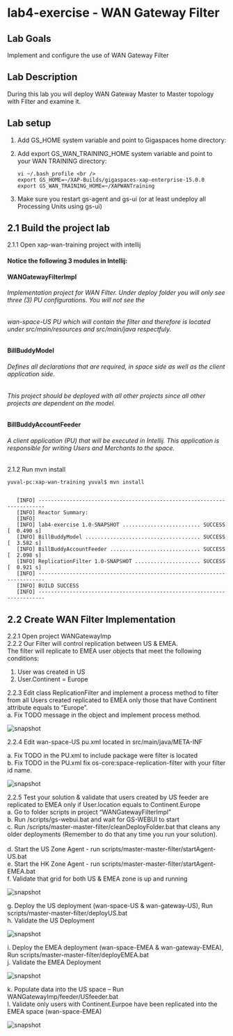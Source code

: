 # lab4-exercise - WAN Gateway Filter

## Lab Goals
Implement and configure the use of WAN Gateway Filter <br />

## Lab Description
During this lab you will deploy WAN Gateway Master to Master topology with Filter and examine it. <br />

## Lab setup
1.  Add GS_HOME system variable and point to Gigaspaces home directory: <br />
2.  Add export GS_WAN_TRAINING_HOME system variable and point to your WAN TRAINING directory: <br />

        vi ~/.bash_profile <br />
        export GS_HOME=~/XAP-Builds/gigaspaces-xap-enterprise-15.0.0
        export GS_WAN_TRAINING_HOME=~/XAPWANTraining
                               
3.  Make sure you restart gs-agent and gs-ui (or at least undeploy all Processing Units using gs-ui)
    
## 2.1	Build the project lab

2.1.1 Open xap-wan-training project with intellij <br />

#### Notice the following 3 modules in Intellij: ####

#### WANGatewayFilterImpl #####
###### Implementation project for WAN Filter. Under deploy folder you will only see three (3) PU configurations. You will not see the
###### wan-space-US PU which will contain the filter and therefore is located under src/main/resources and src/main/java respectfuly.

#### BillBuddyModel #####
###### Defines all declarations that are required, in space side as well as the client application side.
###### This project should be deployed with all other projects since all other projects are dependent on the model. <br />

#### BillBuddyAccountFeeder #####
###### A client application (PU) that will be executed in Intellij. This application is responsible for writing Users and Merchants to the space. <br />

       
2.1.2 Run mvn install <br />

    yuval-pc:xap-wan-training yuval$ mvn install
    
    
       [INFO] ------------------------------------------------------------------------
       [INFO] Reactor Summary:
       [INFO] 
       [INFO] lab4-exercise 1.0-SNAPSHOT ......................... SUCCESS [  0.490 s]
       [INFO] BillBuddyModel ..................................... SUCCESS [  3.582 s]
       [INFO] BillBuddyAccountFeeder ............................. SUCCESS [  2.098 s]
       [INFO] ReplicationFilter 1.0-SNAPSHOT ..................... SUCCESS [  0.921 s]
       [INFO] ------------------------------------------------------------------------
       [INFO] BUILD SUCCESS
       [INFO] ------------------------------------------------------------------------


    
## 2.2  Create WAN Filter Implementation

2.2.1	 Open project WANGatewayImp <br />
2.2.2	 Our Filter will control replication between US & EMEA. <br /> 
         The filter will replicate to EMEA user objects that meet the following conditions: <br />
         
1.	User was created in US <br />
2.	User.Continent = Europe <br />
 
2.2.3	Edit class ReplicationFilter and implement a process method 
        to filter from all Users created replicated to EMEA only those that have Continent attribute equals to “Europe”. <br />
a.	Fix TODO message in the object and implement process method.

![snapshot](Pictures/Picture1.png) <br />


2.2.4	Edit wan-space-US pu.xml located in src/main/java/META-INF <br />
 
a.	Fix TODO in the PU.xml to include package were filter is located <br />
b.	Fix TODO in the PU.xml fix os-core:space-replication-filter with your filter id name. <br />

![snapshot](Pictures/Picture2.png) <br />

2.2.5	Test your solution & validate that users created by US feeder are replicated to EMEA only if User.location equals to Continent.Europe <br />
a.	Go to folder scripts in project “WANGatewayFilterImpl” <br />
b.	Run /scripts/gs-webui.bat and wait for GS-WEBUI to start <br />
c.	Run /scripts/master-master-filter/cleanDeployFolder.bat that cleans any older deployments (Remember to do that any time you run your solution). <br />  
d.	Start the US Zone Agent  - run scripts/master-master-filter/startAgent-US.bat <br />
e.	Start the HK Zone Agent  - run scripts/master-master-filter/startAgent-EMEA.bat <br />
f.	Validate that grid for both US & EMEA zone is up and running <br />

![snapshot](Pictures/Picture3.png) <br />

g.	Deploy the US deployment (wan-space-US & wan-gateway-US), Run scripts/master-master-filter/deployUS.bat <br />
h.	Validate the US Deployment <br />

![snapshot](Pictures/Picture4.png) <br />

i.	Deploy the EMEA deployment (wan-space-EMEA & wan-gateway-EMEA), Run scripts/master-master-filter/deployEMEA.bat <br />
j.	Validate the EMEA Deployment <br />

![snapshot](Pictures/Picture5.png) <br />

k.	Populate data into the US space – Run WANGatewayImp/feeder/USfeeder.bat <br />
l.	Validate only users with Continent.Eurpoe have been replicated into the EMEA space (wan-space-EMEA) <br />

![snapshot](Pictures/Picture6.png) <br />